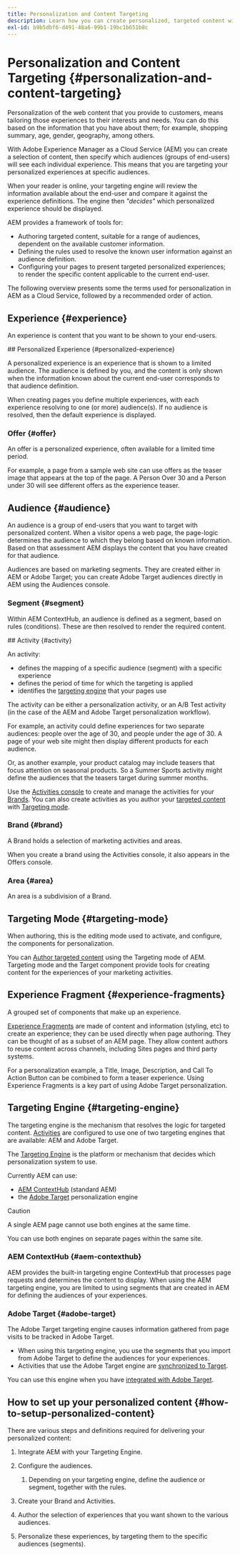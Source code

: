 ```yaml
---
title: Personalization and Content Targeting
description: Learn how you can create personalized, targeted content with AEM
exl-id: b9b5dbf6-d491-48a6-99b1-19bc1b651b8c
---
```

# Personalization and Content Targeting {#personalization-and-content-targeting}

Personalization of the web content that you provide to customers, means tailoring those experiences to their interests and needs. You can do this based on the information that you have about them; for example, shopping summary, age, gender, geography, among others. 

With Adobe Experience Manager as a Cloud Service (AEM) you can create a selection of content, then specify which audiences (groups of end-users) will see each individual experience. This means that you are targeting your personalized experiences at specific audiences.

When your reader is online, your targeting engine will review the information available about the end-user and compare it against the experience definitions. The engine then *"decides"* which personalized experience should be displayed. 

AEM provides a framework of tools for:

* Authoring targeted content, suitable for a range of audiences, dependent on the available customer information.
* Defining the rules used to resolve the known user information against an audience definition.
* Configuring your pages to present targeted personalized experiences; to render the specific content applicable to the current end-user.

The following overview presents some the terms used for personalization in AEM as a Cloud Service, followed by a recommended order of action.

## Experience {#experience}

An experience is content that you want to be shown to your end-users.

## Personalized Experience {#personalized-experience}

A personalized experience is an experience that is shown to a limited audience. The audience is defined by you, and the content is only shown when the information known about the current end-user corresponds to that audience definition. 

When creating pages you define multiple experiences, with each experience resolving to one (or more) audience(s). If no audience is resolved, then the default experience is displayed.

### Offer {#offer}

<!-- not clear - needs clarification -->
<!-- is an offer a personalized experience, or an activity? -->

An offer is a personalized experience, often available for a limited time period. 

For example, a page from a sample web site can use offers as the teaser image that appears at the top of the page. A Person Over 30 and a Person under 30 will see different offers as the experience teaser.

## Audience {#audience}

An audience is a group of end-users that you want to target with personalized content. When a visitor opens a web page, the page-logic determines the audience to which they belong based on known information. Based on that assessment AEM displays the content that you have created for that audience.

Audiences are based on marketing segments. They are created either in AEM or Adobe Target; you can create Adobe Target audiences directly in AEM using the Audiences console. 

### Segment {#segment}

Within AEM ContextHub, an audience is defined as a segment, based on rules (conditions). These are then resolved to render the required content.

## Activity {#activity}

An activity:

* defines the mapping of a specific audience (segment) with a specific experience 
* defines the period of time for which the targeting is applied
* identifies the [targeting engine](#targeting-engine) that your pages use

<!-- an example for each of the two types would be good -->

The activity can be either a personalization activity, or an A/B Test activity (in the case of the AEM and Adobe Target personalization workflow).

For example, an activity could define experiences for two separate audiences: people over the age of 30, and people under the age of 30. A page of your web site might then display different products for each audience.

Or, as another example, your product catalog may include teasers that focus attention on seasonal products. So a Summer Sports activity might define the audiences that the teasers target during summer months.

Use the [Activities console](/help/sites-cloud/authoring/personalization/activities.md) to create and manage the activities for your [Brands](#brand). You can also create activities as you author your [targeted content](/help/sites-cloud/authoring/personalization/targeted-content.md) with [Targeting mode](/help/sites-cloud/authoring/personalization/targeted-content.md#adding-and-removing-experiences-using-targeting-mode).

### Brand {#brand}

A Brand holds a selection of marketing activities and areas.

When you create a brand using the Activities console, it also appears in the Offers console.

### Area {#area}

An area is a subdivision of a Brand.

## Targeting Mode {#targeting-mode}

When authoring, this is the editing mode used to activate, and configure, the components for personalization.

You can [Author targeted content](/help/sites-cloud/authoring/personalization/targeted-content.md) using the Targeting mode of AEM. Targeting mode and the Target component provide tools for creating content for the experiences of your marketing activities.

## Experience Fragment {#experience-fragments}

A grouped set of components that make up an experience. 

[Experience Fragments](/help/sites-cloud/authoring/fundamentals/experience-fragments.md#personalization-experience-fragment) are made of content and  information (styling, etc) to create an experience; they can be used directly when page authoring. They can be thought of as a subset of an AEM page. They allow content authors to reuse content across channels, including Sites pages and third party systems.  

For a personalization example, a Title, Image, Description, and Call To Action Button can be combined to form a teaser experience. Using Experience Fragments is a key part of using Adobe Target personalization.

## Targeting Engine {#targeting-engine}

The targeting engine is the mechanism that resolves the logic for targeted content. [Activities](/help/sites-cloud/authoring/personalization/activities.md) are configured to use one of two targeting engines that are available: AEM and Adobe Target.

The [Targeting Engine](#targeting-engine) is the platform or mechanism that decides which personalization system to use. 

Currently AEM can use:

* [AEM ContextHub](#aem-contexthub) (standard AEM)
* the [Adobe Target](#adobe-target) personalization engine

>[!CAUTION]
>
>A single AEM page cannot use both engines at the same time.
>
>You can use both engines on separate pages within the same site.

### AEM ContextHub {#aem-contexthub}

AEM provides the built-in targeting engine ContextHub that processes page requests and determines the content to display. When using the AEM targeting engine, you are limited to using segments that are created in AEM for defining the audiences of your experiences.

### Adobe Target {#adobe-target}

The Adobe Target targeting engine causes information gathered from page visits to be tracked in Adobe Target.

* When using this targeting engine, you use the segments that you import from Adobe Target to define the audiences for your experiences.
* Activities that use the Adobe Target engine are [synchronized to Target](/help/sites-cloud/authoring/personalization/activities.md#synchronizing-activities-with-adobe-target).

You can use this engine when you have [integrated with Adobe Target](/help/sites-cloud/integrating/integration-adobe-target-ims.md).

## How to set up your personalized content {#how-to-setup-personalized-content}

There are various steps and definitions required for delivering your personalized content:

1. Integrate AEM with your Targeting Engine.

1. Configure the audiences.

   1. Depending on your targeting engine, define the audience or segment, together with the rules.

1. Create your Brand and Activities.

1. Author the selection of experiences that you want shown to the various audiences.

1. Personalize these experiences, by targeting them to the specific audiences (segments).